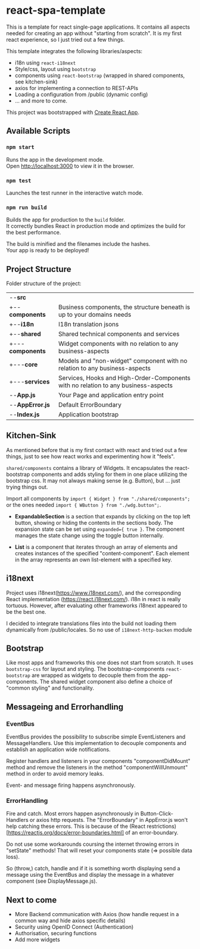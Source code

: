 # react-spa-template
This is a template for react single-page applications. It contains all aspects needed for creating an app 
without "starting from scratch". It is my first react experience, so I just tried out a few things.  

This template integrates the following libraries/aspects:
* i18n using `react-i18next`
* Style/css, layout using `bootstrap`
* components using `react-bootstrap` (wrapped in shared components, see kitchen-sink)
* axios for implementing a connection to REST-APIs
* Loading a configuration from /public (dynamic config)
* ... and more to come.

This project was bootstrapped with [Create React App](https://github.com/facebook/create-react-app).

## Available Scripts

### `npm start`

Runs the app in the development mode.<br />
Open [http://localhost:3000](http://localhost:3000) to view it in the browser.

### `npm test`

Launches the test runner in the interactive watch mode.<br />

### `npm run build`

Builds the app for production to the `build` folder.<br />
It correctly bundles React in production mode and optimizes the build for the best performance.

The build is minified and the filenames include the hashes.<br />
Your app is ready to be deployed!

## Project Structure
Folder structure of the project:

|   |   |
|---|---|
| --__src__  |   |
|   +--__components__  | Business components, the structure beneath is up to your domains needs |
|   +--__i18n__  | I18n translation jsons |
|   +--__shared__ | Shared technical components and services  |
|     +---__components__| Widget components with no relation to any business-aspects |
|     +---__core__| Models and "non-widget" component with no relation to any business-aspects |
|     +---__services__| Services, Hooks and High-Order-Components with no relation to any business-aspects |
|   --__App.js__| Your Page and application entry point |
|   --__AppError.js__| Default ErrorBoundary |
|   --__Index.js__| Application bootstrap |



## Kitchen-Sink
As mentioned before that is my first contact with react and tried out a few things, just to see how react works and 
experimenting how it "feels".

`shared/components` contains a library of Widgets. It encapsulates the react-bootstrap components and adds styling for 
them in one place utilizing the bootstrap css. It may not always making sense (e.g. Button), but ... just trying things out.

Import all components by `import { Widget } from "./shared/components";` or the ones needed `import { WButton } from "./wdg.button";`.

- __ExpandableSection__ is a section that expands by clicking on the top left button, showing or hiding the contents in the sections body. 
The expansion state can be set using `expanded={ true }`. The component manages the state change using the toggle button internally. 

- __List__ is a component that iterates through an array of elements and creates instances of the specified "content-component". Each
element in the array represents an own list-element with a specified key.

## i18next
Project uses i18next(https://www.i18next.com/), and the corresponding React implementation (https://react.i18next.com/). 
i18n in react is really tortuous. However, after evaluating other frameworks i18next appeared to be the best one.  

I decided to integrate translations files into the build not loading them dynamically from /public/locales. So no use of `i18next-http-backen` module

## Bootstrap
Like most apps and frameworks this one does not start from scratch. It uses `bootstrap-css` for layout and styling. 
The bootstrap-components `react-bootstrap` are wrapped as widgets to decouple them from the app-components. The shared 
widget component also define a choice of "common styling" and functionality.

## Messageing and Errorhandling
### EventBus
EventBus provides the possibility to subscribe simple EventListeners and MessageHandlers. Use this implementation
to decouple components and establish an application wide notifications.

Register handlers and listeners in your components "componentDidMount" method and remove the listeners in
the method "componentWillUnmount" method in order to avoid memory leaks.

Event- and message firing happens asynchronously.
### ErrorHandling
Fire and catch. Most errors happen asynchronously in Button-Click-Handlers or axios http requests. The "ErrorBoundary" in AppError.js 
won't help catching these errors. This is because of the (React restrictions)[https://reactjs.org/docs/error-boundaries.html] of an error-boundary.

Do not use some workarounds coursing the internet throwing errors in "setState" methods! That will reset your components state (=> possible data loss).

So (throw,) catch, handle and if it is something worth displaying send a message using the EventBus and display the message in a whatever component (see DisplayMessage.js).  

## Next to come
* More Backend communication with Axios (how handle request in a common way and hide axios specific details)
* Security using OpenID Connect (Authentication)
* Authorisation, securing functions
* Add more widgets 
